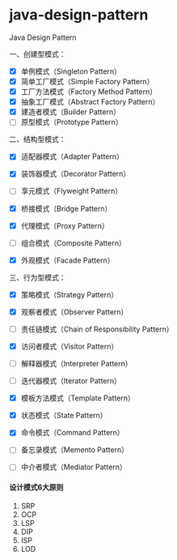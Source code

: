 # java-design-pattern
Java Design Pattern

一、创建型模式：
- [x] 单例模式（Singleton Pattern）
- [x] 简单工厂模式（Simple Factory Pattern）
- [x] 工厂方法模式（Factory Method Pattern）
- [x] 抽象工厂模式（Abstract Factory Pattern）
- [x] 建造者模式（Builder Pattern）
- [ ] 原型模式（Prototype Pattern）

二、结构型模式：
- [x] 适配器模式（Adapter Pattern）
- [x] 装饰器模式（Decorator Pattern）
- [ ] 享元模式（Flyweight Pattern）
- [x] 桥接模式（Bridge Pattern）
- [x] 代理模式（Proxy Pattern）
- [ ] 组合模式（Composite Pattern）
- [x] 外观模式（Facade Pattern）


三、行为型模式：
- [x] 策略模式（Strategy Pattern）
- [x] 观察者模式（Observer Pattern）
- [ ] 责任链模式（Chain of Responsibility Pattern）
- [x] 访问者模式（Visitor Pattern）
- [ ] 解释器模式（Interpreter Pattern）
- [ ] 迭代器模式（Iterator Pattern）
- [x] 模板方法模式（Template Pattern）
- [x] 状态模式（State Pattern）
- [x] 命令模式（Command Pattern）
- [ ] 备忘录模式（Memento Pattern）
- [ ] 中介者模式（Mediator Pattern）


#### 设计模式6大原则
1. SRP
2. OCP
3. LSP
4. DIP
5. ISP
6. LOD